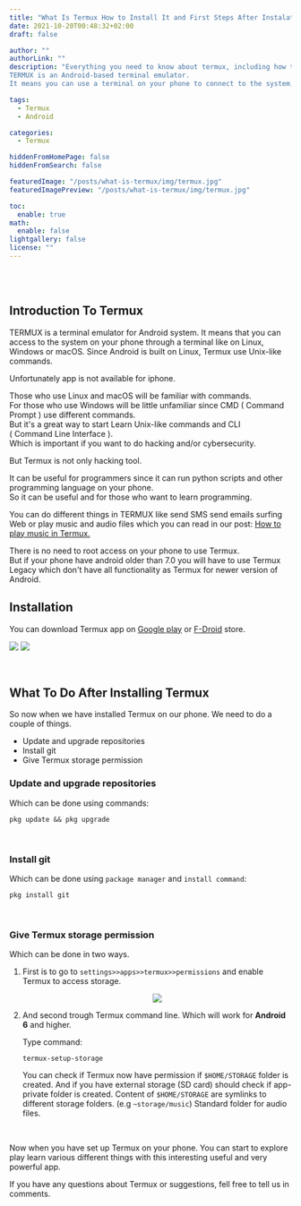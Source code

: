 ```yaml
---
title: "What Is Termux How to Install It and First Steps After Instalation"
date: 2021-10-20T00:48:32+02:00
draft: false

author: ""
authorLink: ""
description: "Everything you need to know about termux, including how to install it and what to do afterward.
TERMUX is an Android-based terminal emulator.
It means you can use a terminal on your phone to connect to the system, just like you can on Linux, Windows, or macOS."

tags:
  - Termux
  - Android

categories:
  - Termux

hiddenFromHomePage: false
hiddenFromSearch: false

featuredImage: "/posts/what-is-termux/img/termux.jpg"
featuredImagePreview: "/posts/what-is-termux/img/termux.jpg"

toc:
  enable: true
math:
  enable: false
lightgallery: false
license: ""
---
```


<br/>
<br/>

## Introduction To Termux

TERMUX is a terminal emulator for Android system.
It means that you can access to the system on your phone through a terminal like on Linux, Windows or macOS.
Since Android is built on Linux, Termux use Unix-like commands.

Unfortunately app is not available for iphone.

Those who use Linux and macOS will be familiar with commands.  
For those who use Windows will be little unfamiliar since CMD ( Command Prompt ) use different commands.  
But it's a great way to start Learn Unix-like commands and CLI  
( Command Line Interface ).  
Which is important if you want to do hacking and/or cybersecurity.

But Termux is not only hacking tool.

It can be useful for programmers since it can run python scripts and other programming language on your phone.  
So it can be useful and for those who want to learn programming.

You can do different things in TERMUX like send SMS send emails surfing Web or play music and audio files which you can read in our post: [How to play music in Termux.](https://www.uptech.cf/post/how-to-play-music-in-termux/)

There is no need to root access on your phone to use Termux.  
But if your phone have android older than 7.0 you will have to use Termux Legacy which don't have all functionality as Termux for newer version of Android.

## Installation

You can download Termux app on [Google play](https://play.google.com/store/apps/details?id=com.termux) or [F-Droid](https://f-droid.org/en/packages/com.termux/) store.

[<img src="/posts/what-is-termux/img/play.png">](https://play.google.com/store/apps/details?id=com.termux)
[<img src="/posts/what-is-termux/img/fdroid.png">](https://f-droid.org/en/packages/com.termux/)

<br/>

## What To Do After Installing Termux

So now when we have installed Termux on our phone. We need to do a couple of things.

- Update and upgrade repositories
- Install git
- Give Termux storage permission

### Update and upgrade repositories

Which can be done using commands:

```
pkg update && pkg upgrade
```

 <br/>
 
### Install git

Which can be done using `package manager` and `install command`:

```
pkg install git
```

<br/>

### Give Termux storage permission

Which can be done in two ways.

1.  First is to go to `settings>>apps>>termux>>permissions` and enable Termux to access storage.

    <p align="center">

    <img src="/posts/what-is-termux/img/tstorage1.jpg">

      </p>

2.  And second trough Termux command line. Which will work for **Android 6** and higher.

    Type command:

    ```
    termux-setup-storage
    ```

    You can check if Termux now have permission if `$HOME/STORAGE` folder is created.
    And if you have external storage (SD card) should check if app-private folder is created.
    Content of `$HOME/STORAGE` are symlinks to different storage folders.
    (e.g `~storage/music`)
    Standard folder for audio files.

<br/>

Now when you have set up Termux on your phone. You can start to explore play learn various different things with this interesting useful and very powerful app.

If you have any questions about Termux or suggestions, fell free to tell us in comments.
